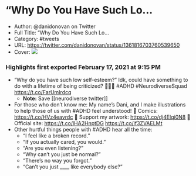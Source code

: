 # “Why Do You Have Such Lo...

- Author: @danidonovan on Twitter
- Full Title: “Why Do You Have Such Lo...
- Category: #tweets
- URL: https://twitter.com/danidonovan/status/1361816703760539650
- Cover: ![](https://pbs.twimg.com/profile_images/1216009993356529667/kWxC3Tpo.jpg)

### Highlights first exported February 17, 2021 at 9:15 PM

- “Why do you have such low self-esteem?”
  Idk, could have something to do with a lifetime of being criticized?
  🤷🏻‍♀️ #ADHD #NeurodiverseSquad https://t.co/FarUmIrdcq
    - **Note:** Save [[neurodiverse twitter]]
- For those who don’t know me:
  My name’s Dani, and I make illustrations to help those of us with #ADHD feel understood!
  🎨 Comics: https://t.co/HVz4eavrdc
  💖 Support my artwork: https://t.co/dj4Elqi0N8
  🛒 Official site: https://t.co/lHA2HnptDG https://t.co/if3ZVAELMt
- Other hurtful things people with #ADHD hear all the time:
  - “I feel like a broken record.”
  - “If you actually cared, you would.”
  - “Are you even listening?”
  - “Why can’t you just be normal?”
  - “There’s no way you forgot.”
  - “Can’t you just ____ like everybody else?”
